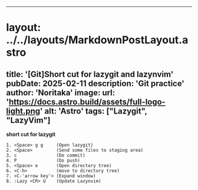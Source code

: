 
---
# layout: ../../layouts/MarkdownPostLayout.astro
title: '[Git]Short cut for lazygit and lazynvim'
pubDate: 2025-02-11
description: 'Git practice'
author: 'Noritaka'
image:
    url: 'https://docs.astro.build/assets/full-logo-light.png'
    alt: 'Astro'
tags: ["Lazygit", "LazyVim"]
---



**short cut for lazygit**
```
1. <Space> g g     (Open lazygit)
2. <Space>         (Send some files to staging area)
3. c               (Do commit)
4. P               (Do push)
5. <Space> e       (Open directory tree)
6. <C-h>           (move to directory tree)
7. <C-'arrow key'> (Expand window)
8. :Lazy <CR> U    (Update Lazynvim)
```
